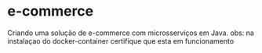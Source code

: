 # e-commerce
Criando uma solução de e-commerce com microsserviços em Java.
obs: na instalaçao do docker-container certifique que esta em funcionamento 
